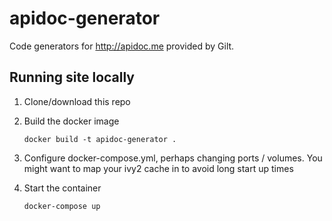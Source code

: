 apidoc-generator
================
Code generators for http://apidoc.me provided by Gilt.


## Running site locally
1. Clone/download this repo
2. Build the docker image
  
      ```docker build -t apidoc-generator .```
  2. Configure docker-compose.yml, perhaps changing ports / volumes. You might want to map your ivy2 cache in to avoid long start up times
  4. Start the container
  
      ```docker-compose up```
